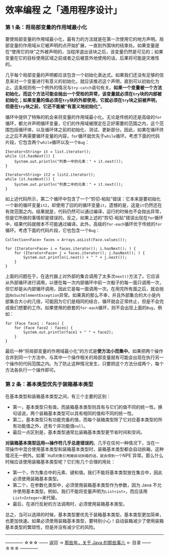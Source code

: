 # 效率编程 之「通用程序设计」

### 第 1 条：将局部变量的作用域最小化

要使局部变量的作用域最小化，最有力的方法就是在第一次使用它的地方声明。局部变量的作用域从它被声明的点开始扩展，一直到外围块的结束处。如果变量是在“使用它的块”之外被声明的，当程序退出该块之后，该变量仍然是可见的；如果变量在它的目标使用区域之前或者之后被意外地使用的话，后果将可能是灾难性的。

几乎每个局部变量的声明都应该包含一个初始化表达式。如果我们还没有足够的信息来对一个变量进行有意义的初始化，就应该推迟这个声明，直到可以初始化为止。这条规则有一个例外的情况与`try-catch`语句有关。**如果一个变量被一个方法初始化，而这个方法可能会抛出一个受检的异常，该变量就必须在`try`块的内部被初始化；如果变量的值必须在`try`块的外部使用，它就必须在`try`块之前被声明，但是在`try`块之前，它还不能被“有意义地初始化”**。

循环中提供了特殊的机会来将变量的作用域最小化。无论是传统的还是高级的`for`循环，都允许声明循环变量，它们的作用域被限定在正好需要的范围之内，这个范围包括循环体，以及循环体之前的初始化、测试、更新部分。因此，如果在循环终止之后不再需要循环变量的内容，`for`循环就优先于`while`循环。考虑下面的代码片段，它包含两个`while`循环以及一个`Bug`：

```
Iterator<String> it = list.iterator();
while (it.hasNext()) {
	System.out.println("列表一中的元素：" + it.next());
}

Iterator<String> it2 = list2.iterator();
while (it.hasNext()) {
	System.out.println("列表二中的元素：" + it.next());
}
```

如上述代码所示，第二个循环中包含了一个“剪切-粘贴”错误：它本来是要初始化一个新的循环变量`it2`，却使用了旧的的循环变量`it`，遗憾的是，这是`it`仍然还在有效范围之内。结果就是，代码仍然可以通过编译，运行的时候也不会抛出异常，但是它所做的事情却是错误的。反之，如果上述的“剪切-粘贴”错误出现在`for`循环中，结果代码就根本不可能通过编译。此外，高级的`for-each`循环优于传统的`for`循环。考虑下面的代码片段，它也包含一个`Bug`：

```
Collection<Face> faces = Arrays.asList(Face.values());

for (Iterator<Face> i = faces.iterator(); i.hasNext(); ) {
    for (Iterator<Face> j = faces.iterator(); j.hasNext(); ) {
        System.out.println(i.next() + " " + j.next());
    }
}
```
上面的问题在于，在迭代器上对外部的集合调用了太多次`next()`方法了。它应该从外部循环进行调用，以便在每一次内部循环中前一次骰子的每一面只调用一次，但它却是从内部循环调用，因此它是每一面调用一次。在用完所有面之后，就会抛出`NoSuchElementException`异常。如果真的那么不幸，并且外部集合的大小是内部集合大小的几倍，可能因为它们是相同的结合，循环就会正常终止，但是不会完成我们想要的工作。如果使用的嵌套的`for-each`循环，则不会出现上面的`Bug`，例如：

```
for (Face face1 : faces) {
    for (Face face2 : faces) {
        System.out.println(face1 + " " + face2);
    }
}
```

最后一种“将局部变量的作用域最小化”的方式是**使方法小而集中**。如果把两个操作合并到同一个方法中，与其中一个操作相关的局部变量就有可能会出现在执行另一个操作的代码范围之内。为了防止这种情况发生，只要把这个方法分成两个，每个方法各执行一个操作即可。

### 第 2 条：基本类型优先于装箱基本类型

在基本类型和装箱基本类型之间，有三个主要的区别：

- 第一，基本类型只有值，而装箱基本类型则具有与它们的值不同的统一性。换句话说，两个装箱基本类型可以具有相同的值和不同的统一性。
- 第二，基本类型只有功能完备的值，而每个装箱类型除了它对应基本类型的所有功能值之外，还有个非功能值`null`。
- 最后一点区别是，基本类型通常比装箱基本类型更节省时间和空间。

**对装箱基本类型运用`==`操作符几乎总是错误的**。几乎在任何一种情况下，当在一项操作中混合使用基本类型和装箱基本类型时，装箱基本类型都会自动拆箱，这种情况无一例外。如果``null`对象引用被自动拆箱的话，就会得到一个`NPE`异常。那么什么时候应该使用装箱基本类型呢？它们有几个合理的用处：

- 第一个，作为集合中的元素、键和值。我们不能将基本类型放在集合中，因此必须使用装箱基本类型。
- 第二个，在参数化类型中，必须使用装箱基本类型作为参数，因为 Java 不允许使用基本类型。例如，我们不能将变量声明为`List<int>`，而应该用`List<Integer>`来代替。
- 最后，在进行反射的方法调用时，必须使用装箱基本类型。

总之，当可以选择的时候，基本类型要优先于装箱基本类型。基本类型更加简单，也更加快速。如果必须使用装箱基本类型，要特别小心！自动装箱减少了使用装箱基本类型的繁琐性，但是并没有减少它的风险。



----------

———— ☆☆☆ —— 返回 -> [那些年，关于 Java 的那些事儿](https://github.com/guobinhit/java-skills/blob/master/README.md) <- 目录 —— ☆☆☆ ————
